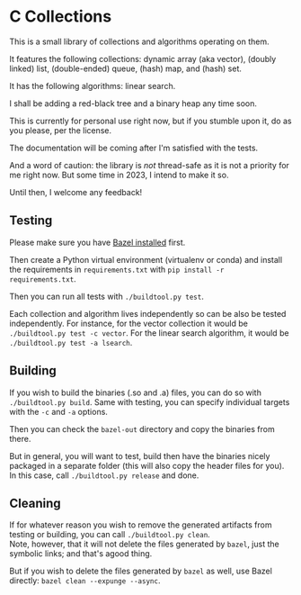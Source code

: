 # C Collections

This is a small library of collections and algorithms operating on them.

It features the following collections: dynamic array (aka vector), (doubly linked) list, (double-ended) queue, (hash) map, and (hash) set.

It has the following algorithms: linear search.

I shall be adding a red-black tree and a binary heap any time soon.

This is currently for personal use right now, but if you stumble upon it, do as you please, per the license.

The documentation will be coming after I'm satisfied with the tests.

And a word of caution: the library is _not_ thread-safe as it is not a priority for me right now.
But some time in 2023, I intend to make it so.

Until then, I welcome any feedback!

## Testing

Please make sure you have [Bazel installed](https://bazel.build/install/bazelisk) first.

Then create a Python virtual environment (virtualenv or conda) and install the requirements in `requirements.txt` with `pip install -r requirements.txt`.

Then you can run all tests with `./buildtool.py test`.

Each collection and algorithm lives independently so can be also be tested independently. For instance, for the vector collection it would be `./buildtool.py test -c vector`. For the linear search algorithm, it would be `./buildtool.py test -a lsearch`.

## Building

If you wish to build the binaries (.so and .a) files, you can do so with `./buildtool.py build`. Same with testing, you can specify individual targets with the `-c` and `-a` options.

Then you can check the `bazel-out` directory and copy the binaries from there.

But in general, you will want to test, build then have the binaries nicely packaged in a separate folder (this will also copy the header files for you).  
In this case, call `./buildtool.py release` and done.

## Cleaning

If for whatever reason you wish to remove the generated artifacts from testing or building, you can call `./buildtool.py clean`.  
Note, however, that it will not delete the files generated by `bazel`, just the symbolic links; and that's agood thing.

But if you wish to delete the files generated by `bazel` as well, use Bazel directly: `bazel clean --expunge --async`.
